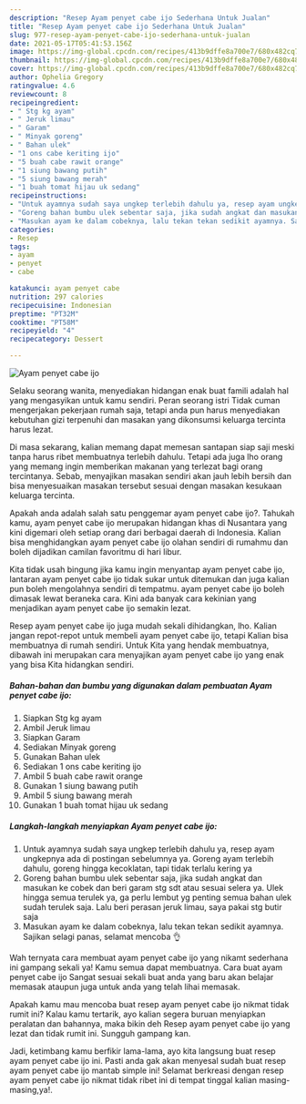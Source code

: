 ```yaml
---
description: "Resep Ayam penyet cabe ijo Sederhana Untuk Jualan"
title: "Resep Ayam penyet cabe ijo Sederhana Untuk Jualan"
slug: 977-resep-ayam-penyet-cabe-ijo-sederhana-untuk-jualan
date: 2021-05-17T05:41:53.156Z
image: https://img-global.cpcdn.com/recipes/413b9dffe8a700e7/680x482cq70/ayam-penyet-cabe-ijo-foto-resep-utama.jpg
thumbnail: https://img-global.cpcdn.com/recipes/413b9dffe8a700e7/680x482cq70/ayam-penyet-cabe-ijo-foto-resep-utama.jpg
cover: https://img-global.cpcdn.com/recipes/413b9dffe8a700e7/680x482cq70/ayam-penyet-cabe-ijo-foto-resep-utama.jpg
author: Ophelia Gregory
ratingvalue: 4.6
reviewcount: 8
recipeingredient:
- " Stg kg ayam"
- " Jeruk limau"
- " Garam"
- " Minyak goreng"
- " Bahan ulek"
- "1 ons cabe keriting ijo"
- "5 buah cabe rawit orange"
- "1 siung bawang putih"
- "5 siung bawang merah"
- "1 buah tomat hijau uk sedang"
recipeinstructions:
- "Untuk ayamnya sudah saya ungkep terlebih dahulu ya, resep ayam ungkepnya ada di postingan sebelumnya ya. Goreng ayam terlebih dahulu, goreng hingga kecoklatan, tapi tidak terlalu kering ya"
- "Goreng bahan bumbu ulek sebentar saja, jika sudah angkat dan masukan ke cobek dan beri garam stg sdt atau sesuai selera ya. Ulek hingga semua terulek ya, ga perlu lembut yg penting semua bahan ulek sudah terulek saja. Lalu beri perasan jeruk limau, saya pakai stg butir saja"
- "Masukan ayam ke dalam cobeknya, lalu tekan tekan sedikit ayamnya. Sajikan selagi panas, selamat mencoba 👌"
categories:
- Resep
tags:
- ayam
- penyet
- cabe

katakunci: ayam penyet cabe 
nutrition: 297 calories
recipecuisine: Indonesian
preptime: "PT32M"
cooktime: "PT58M"
recipeyield: "4"
recipecategory: Dessert

---
```



![Ayam penyet cabe ijo](https://img-global.cpcdn.com/recipes/413b9dffe8a700e7/680x482cq70/ayam-penyet-cabe-ijo-foto-resep-utama.jpg)

Selaku seorang wanita, menyediakan hidangan enak buat famili adalah hal yang mengasyikan untuk kamu sendiri. Peran seorang istri Tidak cuman mengerjakan pekerjaan rumah saja, tetapi anda pun harus menyediakan kebutuhan gizi terpenuhi dan masakan yang dikonsumsi keluarga tercinta harus lezat.

Di masa  sekarang, kalian memang dapat memesan santapan siap saji meski tanpa harus ribet membuatnya terlebih dahulu. Tetapi ada juga lho orang yang memang ingin memberikan makanan yang terlezat bagi orang tercintanya. Sebab, menyajikan masakan sendiri akan jauh lebih bersih dan bisa menyesuaikan masakan tersebut sesuai dengan masakan kesukaan keluarga tercinta. 



Apakah anda adalah salah satu penggemar ayam penyet cabe ijo?. Tahukah kamu, ayam penyet cabe ijo merupakan hidangan khas di Nusantara yang kini digemari oleh setiap orang dari berbagai daerah di Indonesia. Kalian bisa menghidangkan ayam penyet cabe ijo olahan sendiri di rumahmu dan boleh dijadikan camilan favoritmu di hari libur.

Kita tidak usah bingung jika kamu ingin menyantap ayam penyet cabe ijo, lantaran ayam penyet cabe ijo tidak sukar untuk ditemukan dan juga kalian pun boleh mengolahnya sendiri di tempatmu. ayam penyet cabe ijo boleh dimasak lewat beraneka cara. Kini ada banyak cara kekinian yang menjadikan ayam penyet cabe ijo semakin lezat.

Resep ayam penyet cabe ijo juga mudah sekali dihidangkan, lho. Kalian jangan repot-repot untuk membeli ayam penyet cabe ijo, tetapi Kalian bisa membuatnya di rumah sendiri. Untuk Kita yang hendak membuatnya, dibawah ini merupakan cara menyajikan ayam penyet cabe ijo yang enak yang bisa Kita hidangkan sendiri.

<!--inarticleads1-->

##### Bahan-bahan dan bumbu yang digunakan dalam pembuatan Ayam penyet cabe ijo:

1. Siapkan  Stg kg ayam
1. Ambil  Jeruk limau
1. Siapkan  Garam
1. Sediakan  Minyak goreng
1. Gunakan  Bahan ulek
1. Sediakan 1 ons cabe keriting ijo
1. Ambil 5 buah cabe rawit orange
1. Gunakan 1 siung bawang putih
1. Ambil 5 siung bawang merah
1. Gunakan 1 buah tomat hijau uk sedang




<!--inarticleads2-->

##### Langkah-langkah menyiapkan Ayam penyet cabe ijo:

1. Untuk ayamnya sudah saya ungkep terlebih dahulu ya, resep ayam ungkepnya ada di postingan sebelumnya ya. Goreng ayam terlebih dahulu, goreng hingga kecoklatan, tapi tidak terlalu kering ya
1. Goreng bahan bumbu ulek sebentar saja, jika sudah angkat dan masukan ke cobek dan beri garam stg sdt atau sesuai selera ya. Ulek hingga semua terulek ya, ga perlu lembut yg penting semua bahan ulek sudah terulek saja. Lalu beri perasan jeruk limau, saya pakai stg butir saja
1. Masukan ayam ke dalam cobeknya, lalu tekan tekan sedikit ayamnya. Sajikan selagi panas, selamat mencoba 👌




Wah ternyata cara membuat ayam penyet cabe ijo yang nikamt sederhana ini gampang sekali ya! Kamu semua dapat membuatnya. Cara buat ayam penyet cabe ijo Sangat sesuai sekali buat anda yang baru akan belajar memasak ataupun juga untuk anda yang telah lihai memasak.

Apakah kamu mau mencoba buat resep ayam penyet cabe ijo nikmat tidak rumit ini? Kalau kamu tertarik, ayo kalian segera buruan menyiapkan peralatan dan bahannya, maka bikin deh Resep ayam penyet cabe ijo yang lezat dan tidak rumit ini. Sungguh gampang kan. 

Jadi, ketimbang kamu berfikir lama-lama, ayo kita langsung buat resep ayam penyet cabe ijo ini. Pasti anda gak akan menyesal sudah buat resep ayam penyet cabe ijo mantab simple ini! Selamat berkreasi dengan resep ayam penyet cabe ijo nikmat tidak ribet ini di tempat tinggal kalian masing-masing,ya!.

